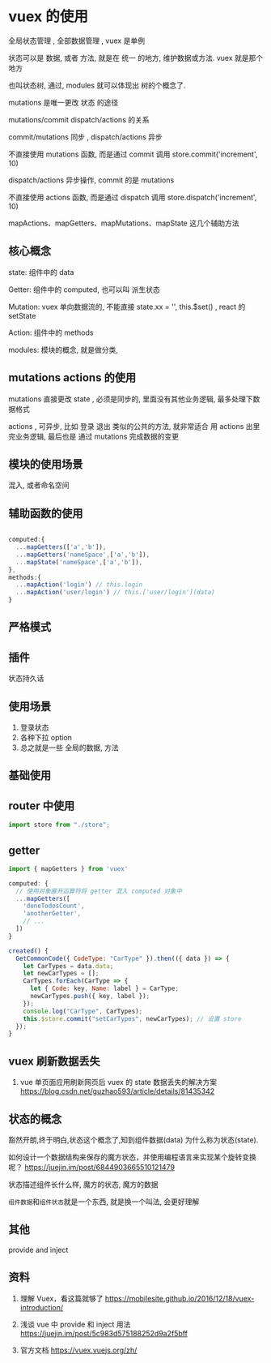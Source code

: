 # vuex 的使用

全局状态管理 , 全部数据管理 , vuex 是单例

状态可以是 数据, 或者 方法, 就是在 统一 的地方, 维护数据或方法. vuex 就是那个地方

也叫状态树, 通过, modules 就可以体现出 树的个概念了.

mutations 是唯一更改 状态 的途径

mutations/commit dispatch/actions 的关系

commit/mutations 同步 , dispatch/actions 异步

不直接使用 mutations 函数, 而是通过 commit 调用
store.commit('increment', 10)

dispatch/actions 异步操作, commit 的是 mutations

不直接使用 actions 函数, 而是通过 dispatch 调用
store.dispatch('increment', 10)

mapActions、mapGetters、mapMutations、mapState 这几个辅助方法

## 核心概念

state: 组件中的 data

Getter: 组件中的 computed, 也可以叫 派生状态

Mutation: vuex 单向数据流的, 不能直接 state.xx = '', this.\$set() , react 的 setState

Action: 组件中的 methods

modules: 模块的概念, 就是做分类,

## mutations actions 的使用

mutations 直接更改 state , 必须是同步的, 里面没有其他业务逻辑, 最多处理下数据格式

actions , 可异步, 比如 登录 退出 类似的公共的方法, 就非常适合 用 actions
出里完业务逻辑, 最后也是 通过 mutations 完成数据的变更

## 模块的使用场景

混入, 或者命名空间

## 辅助函数的使用

```js

computed:{
  ...mapGetters(['a','b']),
  ...mapGetters('nameSpace',['a','b']),
  ...mapState('nameSpace',['a','b']),
},
methods:{
  ...mapAction('login') // this.login
  ...mapAction('user/login') // this.['user/login'](data)
}

```

## 严格模式

## 插件

状态持久话

## 使用场景

1. 登录状态
2. 各种下拉 option
3. 总之就是一些 全局的数据, 方法

## 基础使用

## router 中使用

```js
import store from "./store";
```

## getter

```js
import { mapGetters } from 'vuex'

computed: {
  // 使用对象展开运算符将 getter 混入 computed 对象中
  ...mapGetters([
    'doneTodosCount',
    'anotherGetter',
    // ...
  ])
}

created() {
  GetCommonCode({ CodeType: "CarType" }).then(({ data }) => {
    let CarTypes = data.data;
    let newCarTypes = [];
    CarTypes.forEach(CarType => {
      let { Code: key, Name: label } = CarType;
      newCarTypes.push({ key, label });
    });
    console.log("CarType", CarTypes);
    this.$store.commit("setCarTypes", newCarTypes); // 设置 store
  });
}
```

## vuex 刷新数据丢失

1. vue 单页面应用刷新网页后 vuex 的 state 数据丢失的解决方案
   https://blog.csdn.net/guzhao593/article/details/81435342

## 状态的概念

豁然开朗,终于明白,状态这个概念了,知到组件数据(data) 为什么称为状态(state).

如何设计一个数据结构来保存的魔方状态，并使用编程语言来实现某个旋转变换呢？
https://juejin.im/post/6844903665510121479

状态描述组件长什么样, 魔方的状态, 魔方的数据

`组件数据`和`组件状态`就是一个东西, 就是换一个叫法, 会更好理解

## 其他

provide and inject

## 资料

1. 理解 Vuex，看这篇就够了
   https://mobilesite.github.io/2016/12/18/vuex-introduction/

2. 浅谈 vue 中 provide 和 inject 用法
   https://juejin.im/post/5c983d575188252d9a2f5bff

3. 官方文档
   https://vuex.vuejs.org/zh/
